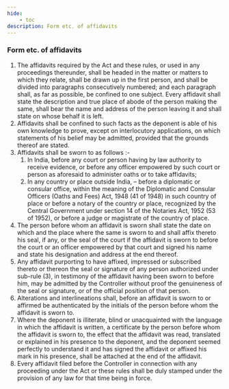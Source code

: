 ```yaml
---
hide:
    - toc
description: Form etc. of affidavits
---
```


### Form etc. of affidavits

1. The affidavits required by the Act and these rules, or used in any proceedings thereunder, shall be headed in the matter or matters to which they relate, shall be drawn up in the first person, and shall be divided into paragraphs consecutively numbered; and each paragraph shall, as far as possible, be confined to one subject. Every affidavit shall state the description and true place of abode of the person making the same, shall bear the name and address of the person leaving it and shall state on whose behalf it is left.
2. Affidavits shall be confined to such facts as the deponent is able of his own knowledge to prove, except on interlocutory applications, on which statements of his belief may be admitted, provided that the grounds thereof are stated.
3. Affidavits shall be sworn to as follows :-
    1. In India, before any court or person having by law authority to receive evidence, or before any officer empowered by such court or person as aforesaid to administer oaths or to take affidavits;
    2. In any country or place outside India, – before a diplomatic or consular office, within the meaning of the Diplomatic and Consular Officers (Oaths and Fees) Act, 1948 (41 of 1948) in such country of place or before a notary of the country or place, recognized by the Central Government under section 14 of the Notaries Act, 1952 (53 of 1952), or before a judge or magistrate of the country of place.
4. The person before whom an affidavit is sworn shall state the date on which and the place where the same is sworn to and shall affix thereto his seal, if any, or the seal of the court if the affidavit is sworn to before the court or an officer empowered by that court and signed his name and state his designation and address at the end thereof.
5. Any affidavit purporting to have affixed, impressed or subscribed thereto or thereon the seal or signature of any person authorized under sub-rule (3), in testimony of the affidavit having been sworn to before him, may be admitted by the Controller without proof the genuineness of the seal or signature, or of the official position of that person.
6. Alterations and interlineations shall, before an affidavit is sworn to or affirmed be authenticated by the initials of the person before whom the affidavit is sworn to.
7. Where the deponent is illiterate, blind or unacquainted with the language in which the affidavit is written, a certificate by the person before whom the affidavit is sworn to, the effect that the affidavit was read, translated or explained in his presence to the deponent, and the deponent seemed perfectly to understand it and has signed the affidavit or affixed his mark in his presence, shall be attached at the end of the affidavit.
8. Every affidavit filed before the Controller in connection with any proceeding under the Act or these rules shall be duly stamped under the provision of any law for that time being in force.
